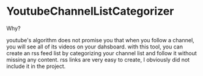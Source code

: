 ﻿# YoutubeChannelListCategorizer

Why?

youtube's algorithm does not promise you that when you follow a channel, you will see all of its videos on your dahsboard. with this tool, you can create an rss feed list by categorizing your channel list and follow it without missing any content. rss links are very easy to create, I obviously did not include it in the project.
